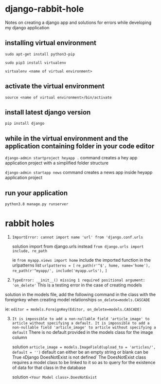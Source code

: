 # django-rabbit-hole
Notes on creating a django app and solutions for errors while developing my django application

## installing virtual environment

`sudo apt-get install python3-pip`

`sudo pip3 install virtualenv`

`virtualenv <name of virtual environment>`

## activate the virtual environment
`source <name of virtual environment>/bin/activate`

## install latest django version
`pip install django`

## while in the virtual environment and the application containing folder in your code editor
`django-admin startproject heyapp .`
command creates a hey app application project with a simplified folder structure

`django-admin startapp news`
command creates a news app inside heyapp application project

## run your application
`python3.8 manage.py runserver`

# rabbit holes
1. `ImportError: cannot import name 'url' from 'django.conf.urls`

   solution
    import from django.urls instead
`from django.urls import include, re_path`
    
    ie
`from myapp.views import home`
    include the imported function in the urlpatterns list
`urlpatterns = [`
    `re_path(r'^$', home, name='home'),`
    `re_path(r'^myapp/', include('myapp.urls'),`
`]`

2. `TypeError: __init__() missing 1 required positional argument: 'on_delete'`
This is a testing error in the case of creating models

  solution
in the models file, add the following command in the class with the foreignkey when creating
model relationships
 `on_delete=models.CASCADE`
 
 ie: 
    `editor = models.ForeignKey(Editor, on_delete=models.CASCADE)`
    
3. `It is impossible to add a non-nullable field 'article_image' to article without specifying a default. It is impossible to add a non-nullable field 'article_image' to article without specifying a default`
There is no default provided in the models class for the image column

   solution
   `article_image = models.ImageField(upload_to = 'articles/', default = '')`
   default can either be an empty string or blank can be True
   `
4 `Django DoesNotExist is not defined`
The DoesNotExist class requires a model class to be linked to it so as to query for the existence of data for that class in the database

   solution
   `<Your Model class>.DoesNotExist`



